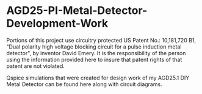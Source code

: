 # AGD25-PI-Metal-Detector-Development-Work
Portions of this project use circuitry protected US Patent No.: 10,181,720 B1,
"Dual polarity high voltage blocking circuit for a pulse induction metal detector", by
inventor David Emery. It is the responsibility of the person using the information provided here
to insure that patent rights of that patent are not violated.

Qspice simulations that were created for design work of my AGD25.1 DIY Metal Detector
can be found here along with circuit diagrams.
